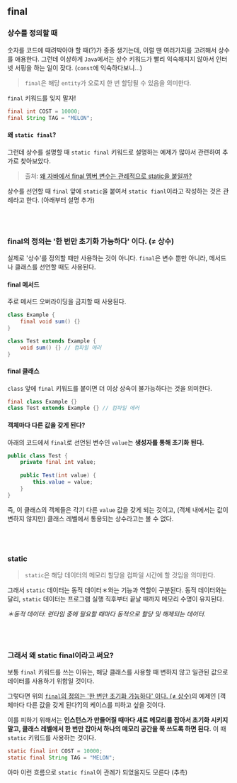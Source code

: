 ## final
### 상수를 정의할 때
숫자를 코드에 때려박아야 할 때(?)가 종종 생기는데, 이럴 땐 여러가지를 고려해서 상수를 애용한다. 그런데 이상하게 `Java`에서는 상수 키워드가 빨리 익숙해지지 않아서 인터넷 서핑을 하는 일이 잦다. (`const`에 익숙하다보니...)

> `final`은 해당 `entity`가 오로지 한 번 할당될 수 있음을 의미한다.

`final` 키워드를 잊지 말자!

```java
final int COST = 10000;
final String TAG = "MELON";
```

#### 왜 `static final`?
그런데 상수를 설명할 때 `static final` 키워드로 설명하는 예제가 많아서 관련하여 추가로 찾아보았다.

> 출처: [왜 자바에서 final 멤버 변수는 관례적으로 static을 붙일까?](https://djkeh.github.io/articles/Why-should-final-member-variables-be-conventionally-static-in-Java-kor/)

상수를 선언할 때 `final` 앞에 `static`을 붙여서 `static fianl`이라고 작성하는 것은 관례라고 한다. (아래부터 설명 추가)

<br><br>
### final의 정의는 '한 번만 초기화 가능하다' 이다. (≠ 상수)

실제로 '상수'를 정의할 때만 사용하는 것이 아니다. `final`은 변수 뿐만 아니라, 메서드나 클래스를 선언할 때도 사용된다.

#### final 메서드
주로 메서드 오버라이딩을 금지할 때 사용된다.
```java
class Example {
	final void sum() {}
}

class Test extends Example {
	void sum() {} // 컴파일 에러
}
```
#### final 클래스
`class` 앞에 `final` 키워드를 붙이면 더 이상 상속이 불가능하다는 것을 의미한다.
```java
final class Example {}
class Test extends Example {} // 컴파일 에러
```
#### 객체마다 다른 값을 갖게 된다?
아래의 코드에서 `final`로 선언된 변수인 `value`는 **생성자를 통해 초기화 된다.**
```java
public class Test {
	private final int value;
  
	public Test(int value) {
  		this.value = value;
	}
}
```
즉, 이 클래스의 객체들은 각기 다른 `value` 값을 갖게 되는 것이고, (객체 내에서는 값이 변하지 않지만) 클래스 레벨에서 통용되는 상수라고는 볼 수 없다.

<br><br>
### static
> `static`은 해당 데이터의 메모리 할당을 컴파일 시간에 할 것임을 의미한다.

그래서 `static` 데이터는 동적 데이터＊와는 기능과 역할이 구분된다. 동적 데이터와는 달리, `static` 데이터는 프로그램 실행 직후부터 끝날 때까지 메모리 수명이 유지된다.

*＊동적 데이터: 런타임 중에 필요할 때마다 동적으로 할당 및 해제되는 데이터.*

<br><br>
### 그래서 왜 static final이라고 써요?

보통 `final` 키워드를 쓰는 이유는, 해당 클래스를 사용할 때 변하지 않고 일관된 값으로 데이터를 사용하기 위함일 것이다.

그렇다면 위의 [`final`의 정의는 '한 번만 초기화 가능하다' 이다. (≠ 상수)](https://github.com/jungeun5-choi/TIL/blob/main/Java/final.md#final%EC%9D%98-%EC%A0%95%EC%9D%98%EB%8A%94-%ED%95%9C-%EB%B2%88%EB%A7%8C-%EC%B4%88%EA%B8%B0%ED%99%94-%EA%B0%80%EB%8A%A5%ED%95%98%EB%8B%A4-%EC%9D%B4%EB%8B%A4--%EC%83%81%EC%88%98)의 예제인 [객체마다 다른 값을 갖게 된다?]의 케이스를 피하고 싶을 것이다. 

이를 피하기 위해서는 **인스턴스가 만들어질 때마다 새로 메모리를 잡아서 초기화 시키지 말고, 클래스 레벨에서 한 번만 잡아서 하나의 메모리 공간을 쭉 쓰도록 하면 된다.** 이 때 `static` 키워드를 사용하는 것이다.

```java
static final int COST = 10000;
static final String TAG = "MELON";
```

아마 이런 흐름으로 `static final`이 관례가 되었을지도 모른다 (추측)
